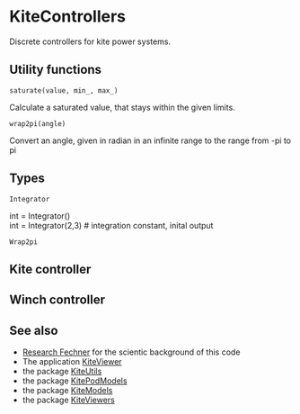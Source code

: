 # KiteControllers

Discrete controllers for kite power systems.

## Utility functions
```
saturate(value, min_, max_)
```
Calculate a saturated value, that stays within the given limits.
```
wrap2pi(angle)
```
Convert an angle, given in radian in an infinite range to the range from -pi to pi

## Types
```
Integrator
```
int = Integrator()  
int = Integrator(2,3) # integration constant, inital output
```
Wrap2pi
```

## Kite controller

## Winch controller

## See also
- [Research Fechner](https://research.tudelft.nl/en/publications/?search=Uwe+Fechner&pageSize=50&ordering=rating&descending=true) for the scientic background of this code
- The application [KiteViewer](https://github.com/ufechner7/KiteViewer)
- the package [KiteUtils](https://github.com/ufechner7/KiteUtils.jl)
- the package [KitePodModels](https://github.com/aenarete/KitePodModels.jl)
- the package [KiteModels](https://github.com/ufechner7/KiteModels.jl)
- the package [KiteViewers](https://github.com/aenarete/KiteViewers.jl)
